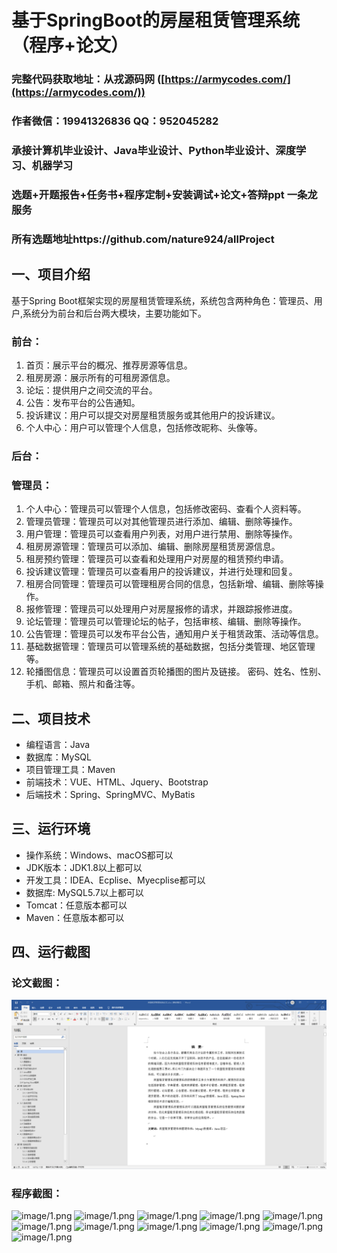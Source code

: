 基于SpringBoot的房屋租赁管理系统（程序+论文）
=
### 完整代码获取地址：从戎源码网 ([https://armycodes.com/](https://armycodes.com/))
### 作者微信：19941326836  QQ：952045282 
### 承接计算机毕业设计、Java毕业设计、Python毕业设计、深度学习、机器学习
### 选题+开题报告+任务书+程序定制+安装调试+论文+答辩ppt 一条龙服务
### 所有选题地址https://github.com/nature924/allProject

一、项目介绍
---
基于Spring Boot框架实现的房屋租赁管理系统，系统包含两种角色：管理员、用户,系统分为前台和后台两大模块，主要功能如下。


### 前台：
1. 首页：展示平台的概况、推荐房源等信息。
2. 租房房源：展示所有的可租房源信息。
3. 论坛：提供用户之间交流的平台。
4. 公告：发布平台的公告通知。
5. 投诉建议：用户可以提交对房屋租赁服务或其他用户的投诉建议。
6. 个人中心：用户可以管理个人信息，包括修改昵称、头像等。

### 后台：
### 管理员：
1. 个人中心：管理员可以管理个人信息，包括修改密码、查看个人资料等。
2. 管理员管理：管理员可以对其他管理员进行添加、编辑、删除等操作。
3. 用户管理：管理员可以查看用户列表，对用户进行禁用、删除等操作。
4. 租房房源管理：管理员可以添加、编辑、删除房屋租赁房源信息。
5. 租房预约管理：管理员可以查看和处理用户对房屋的租赁预约申请。
6. 投诉建议管理：管理员可以查看用户的投诉建议，并进行处理和回复。
7. 租房合同管理：管理员可以管理租房合同的信息，包括新增、编辑、删除等操作。
8. 报修管理：管理员可以处理用户对房屋报修的请求，并跟踪报修进度。
9. 论坛管理：管理员可以管理论坛的帖子，包括审核、编辑、删除等操作。
10. 公告管理：管理员可以发布平台公告，通知用户关于租赁政策、活动等信息。
11. 基础数据管理：管理员可以管理系统的基础数据，包括分类管理、地区管理等。
12. 轮播图信息：管理员可以设置首页轮播图的图片及链接。
密码、姓名、性别、手机、邮箱、照片和备注等。




二、项目技术
---
- 编程语言：Java
- 数据库：MySQL
- 项目管理工具：Maven
- 前端技术：VUE、HTML、Jquery、Bootstrap
- 后端技术：Spring、SpringMVC、MyBatis

三、运行环境
---
- 操作系统：Windows、macOS都可以
- JDK版本：JDK1.8以上都可以
- 开发工具：IDEA、Ecplise、Myecplise都可以
- 数据库: MySQL5.7以上都可以
- Tomcat：任意版本都可以
- Maven：任意版本都可以

四、运行截图
---
### 论文截图：
![image/1.png](limage/1.png)

### 程序截图：
![image/1.png](image/图片1.png)
![image/1.png](image/图片2.png)
![image/1.png](image/图片3.png)
![image/1.png](image/图片4.png)
![image/1.png](image/图片5.png)
![image/1.png](image/图片6.png)
![image/1.png](image/图片7.png)
![image/1.png](image/图片8.png)
![image/1.png](image/图片9.png)
![image/1.png](image/图片10.png)
![image/1.png](image/图片11.png)


